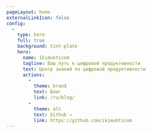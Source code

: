 ```yaml
---
pageLayout: home
externalLinkIcon: false
config:
  -
    type: hero
    full: true
    background: tint-plate
    hero:
      name: Ikimukticom
      tagline: Ваш путь к цифровой продуктивности
      text: Центр знаний по цифровой продуктивности
      actions:
        -
          theme: brand
          text: Блог
          link: /ru/blog/
        -
          theme: alt
          text: Github →
          link: https://github.com/ikimukticom
---
```


